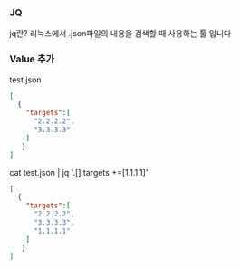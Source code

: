 ### JQ

jq란? 리눅스에서 .json파일의 내용을 검색할 때 사용하는 툴 입니다

### Value 추가

test.json

```json
[
  {
    "targets":[
      "2.2.2.2",
      "3.3.3.3"
    ]
   }
]
```

cat test.json | jq '.[].targets +=[1.1.1.1]'

````json
[
  {
    "targets":[
      "2.2.2.2",
      "3.3.3.3",
      "1.1.1.1"
    ]
   }
]

````
